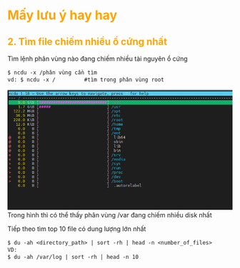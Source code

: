 <h1 style="color:orange">Mấy lưu ý hay hay</h1>
<h2 style="color:orange">2. Tìm file chiếm nhiều ổ cứng nhất</h2>
Tìm lệnh phân vùng nào đang chiếm nhiều tài nguyên ổ cứng

    $ ncdu -x /phân vùng cần tìm
    vd: $ ncdu -x /         #tìm trong phân vùng root
![tips-tricks](../img/tips-tricks1.png)<br>
Trong hình thì có thể thấy phân vùng /var đang chiếm nhiều disk nhất<br>

Tiếp theo tìm top 10 file có dung lượng lớn nhất

    $ du -ah <directory_path> | sort -rh | head -n <number_of_files>
    VD:
    $ du -ah /var/log | sort -rh | head -n 10